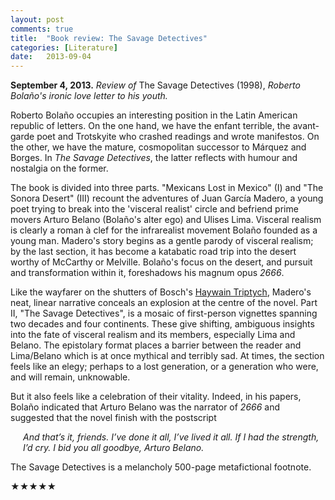 ```yaml
---
layout: post
comments: true
title:  "Book review: The Savage Detectives"
categories: [Literature]
date:   2013-09-04
---
```


**September 4, 2013.** *Review of* The Savage Detectives (1998), *Roberto
  Bolaño's ironic love letter to his youth.*

Roberto Bolaño occupies an interesting position in the Latin American
republic of letters. On the one hand, we have the enfant terrible, the
avant-garde poet and Trotskyite who crashed readings and wrote
manifestos. On the other, we have the mature, cosmopolitan successor
to Márquez and Borges. In *The Savage Detectives*, the latter reflects
with humour and nostalgia on the former.

The book is divided into three parts. "Mexicans Lost in Mexico" (I)
and "The Sonora Desert" (III) recount the adventures of Juan García
Madero, a young poet trying to break into the 'visceral realist'
circle and befriend prime movers Arturo Belano (Bolaño's alter ego)
and Ulises Lima. Visceral realism is clearly a roman à clef for the
infrarealist movement Bolaño founded as a young man. Madero's story
begins as a gentle parody of visceral realism; by the last section, it
has become a katabatic road trip into the desert worthy of McCarthy or
Melville. Bolaño's focus on the desert, and pursuit and transformation
within it, foreshadows his magnum opus *2666*.

Like the wayfarer on the shutters of Bosch's [Haywain Triptych](https://en.wikipedia.org/wiki/The_Haywain_Triptych),
Madero's neat, linear narrative conceals an explosion at the centre of
the novel. Part II, "The Savage Detectives", is a mosaic of
first-person vignettes spanning two decades and four continents. These
give shifting, ambiguous insights into the fate of visceral realism
and its members, especially Lima and Belano. The epistolary format
places a barrier between the reader and Lima/Belano which is at once
mythical and terribly sad. At times, the section feels like an elegy;
perhaps to a lost generation, or a generation who were, and will
remain, unknowable.

But it also feels like a celebration of their vitality. Indeed, in his
papers, Bolaño indicated that Arturo Belano was the narrator of *2666*
and suggested that the novel finish with the postscript

<span style="padding-left: 20px; display:block">
<i>And that’s it, friends. I’ve done it all, I’ve lived it all. If I had the strength, I’d cry. I bid you all goodbye, Arturo Belano.</i>
</span>

The Savage Detectives is a melancholy 500-page metafictional footnote.

★★★★★
